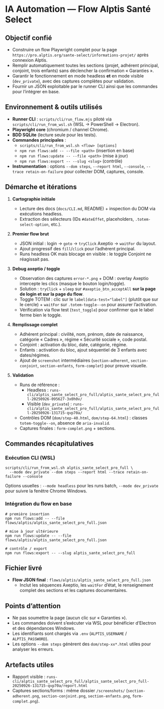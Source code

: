 # IA Automation — Flow Alptis Santé Select

## Objectif confié
- Construire un flow Playwright complet pour la page `https://pro.alptis.org/sante-select/informations-projet/` après connexion Alptis.
- Remplir automatiquement toutes les sections (projet, adhérent principal, conjoint, trois enfants) sans déclencher la confirmation « Garanties ».
- Garantir le fonctionnement en mode headless **et** en mode visible (`dev_private`), avec des captures complètes pour validation.
- Fournir un JSON exploitable par le runner CLI ainsi que les commandes pour l’intégrer en base.

## Environnement & outils utilisés
- **Runner CLI** : `scripts/cli/run_flow.mjs` piloté via `scripts/cli/run_from_wsl.sh` (WSL → PowerShell → Electron).
- **Playwright core** (chromium / channel Chrome).
- **BDD SQLite** (lecture seule pour les tests).
- **Commandes principales** :
  - `scripts/cli/run_from_wsl.sh <flow> [options]`
  - `npm run flows:add -- --file <path>` (insertion en base)
  - `npm run flows:update -- --file <path>` (mise à jour)
  - `npm run flows:export -- --slug <slug>` (contrôle)
- **Instrumentation** : options `--dom steps`, `--report html`, `--console`, `--trace retain-on-failure` pour collecter DOM, captures, console.

## Démarche et itérations
1. **Cartographie initiale**
   - Lecture des docs (`docs/CLI.md`, README) + inspection du DOM via exécutions headless.
   - Extraction des sélecteurs (IDs `#dateEffet`, placeholders, `.totem-select-option`, etc.).

2. **Premier flow brut**
   - JSON initial : login → `goto` → `tryClick` Axeptio → `waitFor` du layout.
   - Ajout progressif des `fill`/`click` pour l’adhérent principal.
   - Runs headless OK mais blocage en visible : le toggle Conjoint ne réagissait pas.

3. **Debug axeptio / toggle**
   - Observation des captures `error-*.png` + DOM : overlay Axeptio intercepte les clics (masque le bouton login/toggle).
   - Solution : `tryClick` + `sleep` sur `#axeptio_btn_acceptAll` **sur la page de login et sur la page du flow**.
   - Toggle TOTEM : clic sur le `label[data-test="label"]` (plutôt que sur le cercle) + `waitFor` sur `.totem-toggle--on` pour assurer l’activation.
   - Vérification via flow test (`test_toggle`) pour confirmer que le label ferme bien le toggle.

4. **Remplissage complet**
   - Adhérent principal : civilité, nom, prénom, date de naissance, catégorie « Cadres », régime « Sécurité sociale », code postal.
   - Conjoint : activation du bloc, date, catégorie, régime.
   - Enfants : activation du bloc, ajout séquentiel de 3 enfants avec dates/régimes.
   - Ajout de `screenshot` intermédiaires (`section-adherent`, `section-conjoint`, `section-enfants`, `form-complet`) pour preuve visuelle.

5. **Validation**
   - Runs de référence :
     - Headless : `runs-cli/alptis_sante_select_pro_full/alptis_sante_select_pro_full-20250926-095627-3x0h0v/`
     - Visible (`dev_private`) : `runs-cli/alptis_sante_select_pro_full/alptis_sante_select_pro_full-20250926-131715-qvp70a/`
   - Contrôles DOM (`dom/step-40.html`, `dom/step-64.html`) : classes `totem-toggle--on`, absence de `aria-invalid`.
   - Captures finales : `form-complet.png` + sections.

## Commandes récapitulatives
### Exécution CLI (WSL)
```
scripts/cli/run_from_wsl.sh alptis_sante_select_pro_full \
  --mode dev_private --dom steps --report html --trace retain-on-failure --console
```
Options usuelles : `--mode headless` pour les runs batch, `--mode dev_private` pour suivre la fenêtre Chrome Windows.

### Intégration du flow en base
```
# première insertion
npm run flows:add -- --file flows/alptis/alptis_sante_select_pro_full.json

# mise à jour ultérieure
npm run flows:update -- --file flows/alptis/alptis_sante_select_pro_full.json

# contrôle / export
npm run flows:export -- --slug alptis_sante_select_pro_full
```

## Fichier livré
- **Flow JSON final** : `flows/alptis/alptis_sante_select_pro_full.json`
  - Inclut les séquences Axeptio, les `waitFor` d’état, le renseignement complet des sections et les captures documentaires.

## Points d’attention
- Ne pas soumettre la page (aucun clic sur « Garanties »).
- Les commandes doivent s’exécuter via WSL pour bénéficier d’Electron et des dépendances Windows.
- Les identifiants sont chargés via `.env` (`ALPTIS_USERNAME` / `ALPTIS_PASSWORD`).
- Les options `--dom steps` génèrent des `dom/step-xx*.html` utiles pour analyser les erreurs.

## Artefacts utiles
- Rapport visible : `runs-cli/alptis_sante_select_pro_full/alptis_sante_select_pro_full-20250926-131715-qvp70a/report.html`
- Captures sections/forms : même dossier `/screenshots/` (`section-adherent.png`, `section-conjoint.png`, `section-enfants.png`, `form-complet.png`).
